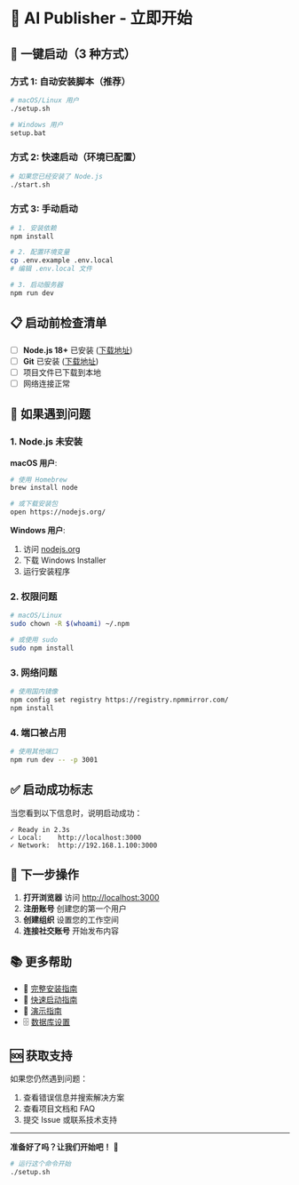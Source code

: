 # 🚀 AI Publisher - 立即开始

## 🎯 一键启动（3 种方式）

### 方式 1: 自动安装脚本（推荐）

```bash
# macOS/Linux 用户
./setup.sh

# Windows 用户
setup.bat
```

### 方式 2: 快速启动（环境已配置）

```bash
# 如果您已经安装了 Node.js
./start.sh
```

### 方式 3: 手动启动

```bash
# 1. 安装依赖
npm install

# 2. 配置环境变量
cp .env.example .env.local
# 编辑 .env.local 文件

# 3. 启动服务器
npm run dev
```

## 📋 启动前检查清单

- [ ] **Node.js 18+** 已安装 ([下载地址](https://nodejs.org/))
- [ ] **Git** 已安装 ([下载地址](https://git-scm.com/))
- [ ] 项目文件已下载到本地
- [ ] 网络连接正常

## 🔧 如果遇到问题

### 1. Node.js 未安装

**macOS 用户**:
```bash
# 使用 Homebrew
brew install node

# 或下载安装包
open https://nodejs.org/
```

**Windows 用户**:
1. 访问 [nodejs.org](https://nodejs.org/)
2. 下载 Windows Installer
3. 运行安装程序

### 2. 权限问题

```bash
# macOS/Linux
sudo chown -R $(whoami) ~/.npm

# 或使用 sudo
sudo npm install
```

### 3. 网络问题

```bash
# 使用国内镜像
npm config set registry https://registry.npmmirror.com/
npm install
```

### 4. 端口被占用

```bash
# 使用其他端口
npm run dev -- -p 3001
```

## ✅ 启动成功标志

当您看到以下信息时，说明启动成功：

```
✓ Ready in 2.3s
✓ Local:    http://localhost:3000
✓ Network:  http://192.168.1.100:3000
```

## 🎯 下一步操作

1. **打开浏览器** 访问 [http://localhost:3000](http://localhost:3000)
2. **注册账号** 创建您的第一个用户
3. **创建组织** 设置您的工作空间
4. **连接社交账号** 开始发布内容

## 📚 更多帮助

- 📖 [完整安装指南](./INSTALL_GUIDE.md)
- 🚀 [快速启动指南](./QUICK_START.md)
- 🎯 [演示指南](./docs/DEMO_GUIDE.md)
- 🗄️ [数据库设置](./docs/SUPABASE_SETUP.md)

## 🆘 获取支持

如果您仍然遇到问题：

1. 查看错误信息并搜索解决方案
2. 查看项目文档和 FAQ
3. 提交 Issue 或联系技术支持

---

**准备好了吗？让我们开始吧！** 🎉

```bash
# 运行这个命令开始
./setup.sh
```
